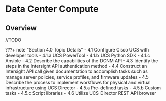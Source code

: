# Data Center Compute

## Overview

//TODO

???+ note "Section 4.0 Topic Details"
    - 4.1 Configure Cisco UCS with developer tools
        - 4.1.a UCS PowerTool
        - 4.1.b UCS Python SDK
        - 4.1.c Ansible
    - 4.2 Describe the capabilities of the DCNM API
    - 4.3 Identify the steps in the Intersight API authentication method
    - 4.4 Construct an Intersight API call given documentation to accomplish tasks such as manage server policies, service profiles, and firmware updates
    - 4.5 Describe the process to implement workflows for physical and virtual infrastructure using UCS Director
        - 4.5.a Pre-defined tasks
        - 4.5.b Custom tasks
        - 4.5.c Script libraries
        - 4.6 Utilize UCS Director REST API browser
